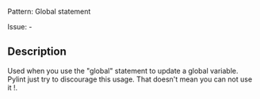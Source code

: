 Pattern: Global statement

Issue: -

## Description

Used when you use the "global" statement to update a global variable. Pylint just try to discourage this usage. That doesn't mean you can not use it !.